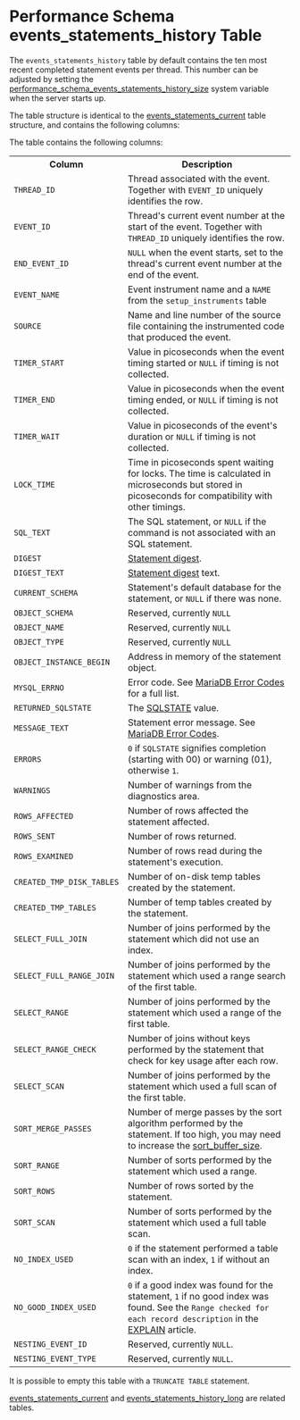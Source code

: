 # Performance Schema events_statements_history Table

The `events_statements_history` table by default contains the ten most recent completed statement events per thread. This number can be adjusted by setting the [performance_schema_events_statements_history_size](/kb/en/performance-schema-system-variables/#performance_schema_events_statements_history_size) system variable when the server starts up.

The table structure is identical to the [events_statements_current](/sql-statements-structure/sql-statements/administrative-sql-statements/system-tables/performance-schema/performance-schema-tables/performance-schema-events_statements_current-table/) table structure, and contains the following columns:

The table contains the following columns:

<table><tbody><tr><th>Column</th><th>Description</th></tr>
<tr><td><code>THREAD_ID</code></td><td>Thread associated with the event. Together with <code>EVENT_ID</code> uniquely identifies the row.</td></tr>
<tr><td><code>EVENT_ID</code></td><td>Thread's current event number at the start of the event. Together with <code>THREAD_ID</code> uniquely identifies the row.</td></tr>
<tr><td><code>END_EVENT_ID</code></td><td><code>NULL</code> when the event starts, set to the thread's current event number at the end of the event.</td></tr>
<tr><td><code>EVENT_NAME</code></td><td>Event instrument name and a <code>NAME</code> from the <code>setup_instruments</code> table</td></tr>
<tr><td><code>SOURCE</code></td><td>Name and line number of the source file containing the instrumented code that produced the event.</td></tr>
<tr><td><code>TIMER_START</code></td><td>Value in picoseconds when the event timing started or <code>NULL</code> if timing is not collected.</td></tr>
<tr><td><code>TIMER_END</code></td><td>Value in picoseconds when the event timing ended, or <code>NULL</code> if timing is not collected.</td></tr>
<tr><td><code>TIMER_WAIT</code></td><td>Value in picoseconds of the event's duration or <code>NULL</code> if timing is not collected.</td></tr>
<tr><td><code>LOCK_TIME</code></td><td>Time in picoseconds spent waiting for locks. The time is calculated in microseconds but stored in picoseconds for compatibility with other timings.</td></tr>
<tr><td><code>SQL_TEXT</code></td><td>The SQL statement, or <code>NULL</code> if the command is not associated with an SQL statement.</td></tr>
<tr><td><code>DIGEST</code></td><td><a href="/kb/en/performance-schema-digests/">Statement digest</a>.</td></tr>
<tr><td><code>DIGEST_TEXT</code></td><td><a href="/kb/en/performance-schema-digests/">Statement digest</a> text.</td></tr>
<tr><td><code>CURRENT_SCHEMA</code></td><td>Statement's default database for the statement, or <code>NULL</code> if there was none.</td></tr>
<tr><td><code>OBJECT_SCHEMA</code></td><td>Reserved, currently <code>NULL</code></td></tr>
<tr><td><code>OBJECT_NAME</code></td><td>Reserved, currently <code>NULL</code></td></tr>
<tr><td><code>OBJECT_TYPE</code></td><td>Reserved, currently <code>NULL</code></td></tr>
<tr><td><code>OBJECT_INSTANCE_BEGIN</code></td><td>Address in memory of the statement object.</td></tr>
<tr><td><code>MYSQL_ERRNO</code></td><td>Error code. See <a href="/kb/en/mariadb-error-codes/">MariaDB Error Codes</a> for a full list.</td></tr>
<tr><td><code>RETURNED_SQLSTATE</code></td><td>The <a href="/kb/en/sqlstate/">SQLSTATE</a> value.</td></tr>
<tr><td><code>MESSAGE_TEXT</code></td><td>Statement error message. See <a href="/kb/en/mariadb-error-codes/">MariaDB Error Codes</a>.</td></tr>
<tr><td><code>ERRORS</code></td><td><code>0</code> if <code>SQLSTATE</code> signifies completion (starting with 00) or warning (01), otherwise <code>1</code>.</td></tr>
<tr><td><code>WARNINGS</code></td><td>Number of warnings from the diagnostics area.</td></tr>
<tr><td><code>ROWS_AFFECTED</code></td><td>Number of rows affected the statement affected.</td></tr>
<tr><td><code>ROWS_SENT</code></td><td>Number of rows returned.</td></tr>
<tr><td><code>ROWS_EXAMINED</code></td><td>Number of rows read during the statement's execution.</td></tr>
<tr><td><code>CREATED_TMP_DISK_TABLES</code></td><td>Number of on-disk temp tables created by the statement.</td></tr>
<tr><td><code>CREATED_TMP_TABLES</code></td><td>Number of temp tables created by the statement.</td></tr>
<tr><td><code>SELECT_FULL_JOIN</code></td><td>Number of joins performed by the statement which did not use an index.</td></tr>
<tr><td><code>SELECT_FULL_RANGE_JOIN</code></td><td>Number of joins performed by the statement which used a range search of the first table.</td></tr>
<tr><td><code>SELECT_RANGE</code></td><td>Number of joins performed by the statement which used a range of the first table.</td></tr>
<tr><td><code>SELECT_RANGE_CHECK</code></td><td>Number of joins without keys performed by the statement that check for key usage after each row.</td></tr>
<tr><td><code>SELECT_SCAN</code></td><td>Number of joins performed by the statement which used a full scan of the first table.</td></tr>
<tr><td><code>SORT_MERGE_PASSES</code></td><td>Number of merge passes by the sort algorithm performed by the statement. If too high, you may need to increase the <a href="/kb/en/server-system-variables/#sort_buffer_size">sort_buffer_size</a>.</td></tr>
<tr><td><code>SORT_RANGE</code></td><td>Number of sorts performed by the statement which used a range.</td></tr>
<tr><td><code>SORT_ROWS</code></td><td>Number of rows sorted by the statement.</td></tr>
<tr><td><code>SORT_SCAN</code></td><td>Number of sorts performed by the statement which used a full table scan.</td></tr>
<tr><td><code>NO_INDEX_USED</code></td><td><code>0</code> if the statement performed a table scan with an index, <code>1</code> if without an index.</td></tr>
<tr><td><code>NO_GOOD_INDEX_USED</code></td><td><code>0</code> if a good index was found for the statement, <code>1</code> if no good index was found. See the <code>Range checked for each record description</code> in the <a href="/kb/en/explain/">EXPLAIN</a> article.</td></tr>
<tr><td><code>NESTING_EVENT_ID</code></td><td>Reserved, currently <code>NULL</code>.</td></tr>
<tr><td><code>NESTING_EVENT_TYPE</code></td><td>Reserved, currently <code>NULL</code>.</td></tr>
</tbody></table>

It is possible to empty this table with a `TRUNCATE TABLE` statement.

[events_statements_current](/sql-statements-structure/sql-statements/administrative-sql-statements/system-tables/performance-schema/performance-schema-tables/performance-schema-events_statements_current-table/) and [events_statements_history_long](/sql-statements-structure/sql-statements/administrative-sql-statements/system-tables/performance-schema/performance-schema-tables/performance-schema-events_statements_history_long-table/) are related tables.